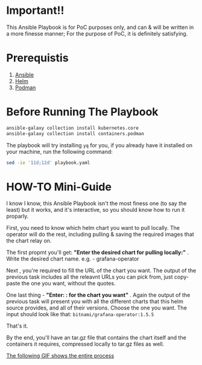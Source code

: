 # Important!!
This Ansible Playbook is for PoC purposes only, and can & will be written in a more finesse manner;
For the purpose of PoC, it is definitely satisfying.

# Prerequistis
1. [Ansible](https://docs.ansible.com/ansible/latest/installation_guide/intro_installation.html)
2. [Helm](https://helm.sh/docs/intro/install/)
3. [Podman](https://podman.io/getting-started/installation)

# Before Running The Playbook

```bash
ansible-galaxy collection install kubernetes.core
ansible-galaxy collection install containers.podman
```

The playbook will try installing `yq` for you, if you already have it installed on your machine, run the following command:

```bash
sed -ie '11d;12d' playbook.yaml
```

# HOW-TO Mini-Guide

I know I know, this Ansible Playbook isn't the most finess one (to say the least) but it works, and it's interactive, so you should know how to run it proparly.

First, you need to know which helm chart you want to pull locally. The operator will do the rest, including pulling & saving the required images that the chart relay on.

The first propmt you'll get: **"Enter the desired chart for pulling locally:"** . Write the desired chart name. e.g. - grafana-operator

Next , you're required to fill the URL of the chart you want. The output of the previous task includes all the releavnt URLs you can pick from, just copy-paste the one you want, without the quotes.

One last thing - **"Enter: <Chart>:<Version> for the chart you want"** . Again the output of the previous task will present you with all the different charts that this helm source provides, and all of their versions. Choose the one you want. The input should look like that: 
`bitnami/grafana-operator:1.5.5`

That's it. 

By the end, you'll have an tar.gz file that contains the chart itself and the containers it requires, compressed locally to tar.gz files as well.


[The following GIF shows the entire process](Animation.gif)
